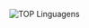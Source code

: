 ![TOP Linguagens](https://github-readme-stats.vercel.app/api/top-langs/?username=UTILIZADOR&layout=compact&theme=dracula)
